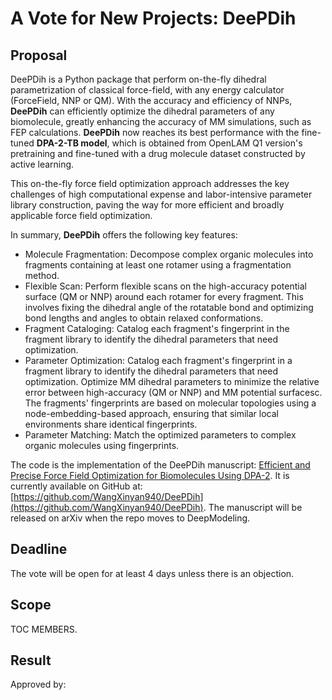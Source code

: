 
# A Vote for New Projects: DeePDih

## Proposal

DeePDih is a Python package that perform on-the-fly dihedral parametrization of classical force-field, with any energy calculator (ForceField, NNP or QM).
With the accuracy and efficiency of NNPs, **DeePDih** can efficiently optimize the dihedral parameters of any biomolecule, greatly enhancing the accuracy of MM simulations, such as FEP calculations. **DeePDih** now reaches its best performance with the fine-tuned **DPA-2-TB model**, which is obtained from OpenLAM Q1 version's pretraining and fine-tuned with a drug molecule dataset constructed by active learning.

This on-the-fly force field optimization approach addresses the key challenges of high computational expense and labor-intensive parameter library construction, paving the way for more efficient and broadly applicable force field optimization.

In summary, **DeePDih** offers the following key features:

* Molecule Fragmentation: Decompose complex organic molecules into fragments containing at least one rotamer using a fragmentation method.
* Flexible Scan: Perform flexible scans on the high-accuracy potential surface (QM or NNP) around each rotamer for every fragment. This involves fixing the dihedral angle of the rotatable bond and optimizing bond lengths and angles to obtain relaxed conformations.
* Fragment Cataloging: Catalog each fragment's fingerprint in the fragment library to identify the dihedral parameters that need optimization.
* Parameter Optimization: Catalog each fragment's fingerprint in a fragment library to identify the dihedral parameters that need optimization. Optimize MM dihedral parameters to minimize the relative error between high-accuracy (QM or NNP) and MM potential surfacesc. The fragments' fingerprints are based on molecular topologies using a node-embedding-based approach, ensuring that similar local environments share identical fingerprints.
* Parameter Matching: Match the optimized parameters to complex organic molecules using fingerprints.

The code is the implementation of the DeePDih manuscript: [Efficient and Precise Force Field Optimization for Biomolecules Using DPA-2](https://dp-filetrans-bj.oss-cn-beijing.aliyuncs.com/changjunhan/pdfs/DPA2_FEP_Manuscript_v1.pdf). It is currently available on GitHub at: [https://github.com/WangXinyan940/DeePDih](https://github.com/WangXinyan940/DeePDih). The manuscript will be released on arXiv when the repo moves to DeepModeling.

## Deadline

The vote will be open for at least 4 days unless there is an objection.

## Scope

TOC MEMBERS.

## Result

Approved by:
